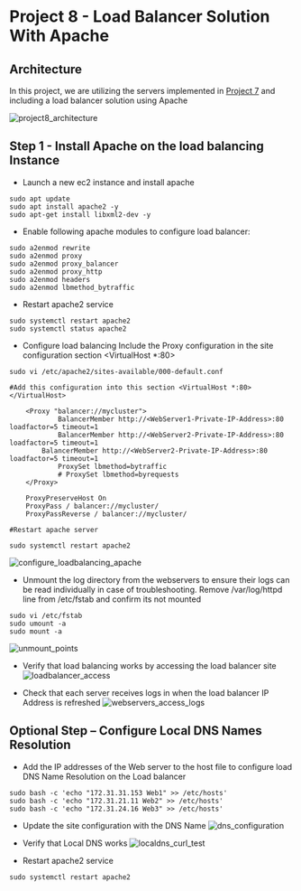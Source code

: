 # Project 8 - Load Balancer Solution With Apache

## Architecture
In this project, we are utilizing the servers implemented in [Project 7](../Project-7/project7.md) and including a load balancer solution using Apache

![project8_architecture](Screenshots/project8_architecture.png)

## Step 1 - Install Apache on the load balancing Instance
- Launch a new ec2 instance and install apache
```
sudo apt update
sudo apt install apache2 -y
sudo apt-get install libxml2-dev -y
```
- Enable following apache modules to configure load balancer:
```
sudo a2enmod rewrite
sudo a2enmod proxy
sudo a2enmod proxy_balancer
sudo a2enmod proxy_http
sudo a2enmod headers
sudo a2enmod lbmethod_bytraffic
```
- Restart apache2 service
```
sudo systemctl restart apache2
sudo systemctl status apache2
```
- Configure load balancing
Include the Proxy configuration in the site configuration section <VirtualHost *:80>
```
sudo vi /etc/apache2/sites-available/000-default.conf

#Add this configuration into this section <VirtualHost *:80>  </VirtualHost>

	<Proxy "balancer://mycluster">
            BalancerMember http://<WebServer1-Private-IP-Address>:80 loadfactor=5 timeout=1
            BalancerMember http://<WebServer2-Private-IP-Address>:80 loadfactor=5 timeout=1
	    BalancerMember http://<WebServer2-Private-IP-Address>:80 loadfactor=5 timeout=1
            ProxySet lbmethod=bytraffic
            # ProxySet lbmethod=byrequests
    </Proxy>

    ProxyPreserveHost On
    ProxyPass / balancer://mycluster/
    ProxyPassReverse / balancer://mycluster/

#Restart apache server

sudo systemctl restart apache2
```
![configure_loadbalancing_apache](Screenshots/configure_loadbalancing_apache.png)

- Unmount the log directory from the webservers to ensure their logs can be read individually in case of troubleshooting.
Remove /var/log/httpd line from /etc/fstab and confirm its not mounted
```
sudo vi /etc/fstab
sudo umount -a
sudo mount -a
```
![unmount_points](Screenshots/unmount_points.png)

- Verify that load balancing works by accessing the load balancer site
![loadbalancer_access](Screenshots/loadbalancer_access.png)

- Check that each server receives logs in when the load balancer IP Address is refreshed
![webservers_access_logs](Screenshots/webservers_access_logs.png)

## Optional Step – Configure Local DNS Names Resolution
- Add the IP addresses of the Web server to the host file to configure load DNS Name Resolution on the Load balancer
```
sudo bash -c 'echo "172.31.31.153 Web1" >> /etc/hosts'
sudo bash -c 'echo "172.31.21.11 Web2" >> /etc/hosts'
sudo bash -c 'echo "172.31.24.16 Web3" >> /etc/hosts'
```

- Update the site configuration with the DNS Name
![dns_configuration](Screenshots/dns_configuration.png)

- Verify that Local DNS works
![localdns_curl_test](Screenshots/localdns_curl_test.png)

- Restart apache2 service
```
sudo systemctl restart apache2
```




